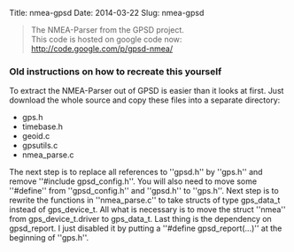 Title: nmea-gpsd
Date: 2014-03-22
Slug: nmea-gpsd


> The NMEA-Parser from the GPSD project.<br />
> This code is hosted on google code now: http://code.google.com/p/gpsd-nmea/


### Old instructions on how to recreate this yourself

To extract the NMEA-Parser out of GPSD is easier than it looks at first. Just download the whole source and copy these files into a separate directory:

* gps.h
* timebase.h
* geoid.c
* gpsutils.c
* nmea_parse.c


The next step is to replace all references to ''gpsd.h'' by ''gps.h'' and remove ''#include gpsd_config.h''. 
You will also need to move some ''#define'' from ''gpsd_config.h'' and ''gpsd.h'' to ''gps.h''. Next step is to rewrite the functions in ''nmea_parse.c'' to take structs of type gps_data_t instead of gps_device_t. All what is necessary is to move the struct ''nmea'' from gps_device_t.driver to gps_data_t. Last thing is the dependency on gpsd_report. I just disabled it by putting a ''#define gpsd_report(...)'' at the beginning of ''gps.h''.
